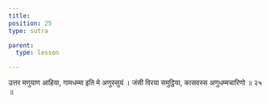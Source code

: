 ```yaml
---
title: 
position: 25
type: sutra

parent:
  type: lesson

---
```


उत्तर मणुयाण आहिया, गामधम्मा इति मे अणुस्सुयं । 
जंसी विरया समुट्ठिया, कासवस्स अणुधम्मचारिणो ॥ २५ ॥